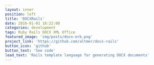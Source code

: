 ```yaml
---
layout: inner
position: left
title: 'DOCXRails'
date: 2016-01-01 18:22:00
categories: development
tags: Ruby Rails DOCX XML Office
featured_image: 'img/posts/docx-erb.png'
project_link: 'https://github.com/altmer/docx-rails'
button_icon: 'github'
button_text: 'See code'
lead_text: 'Rails template language for generating DOCX documents'
---
```

